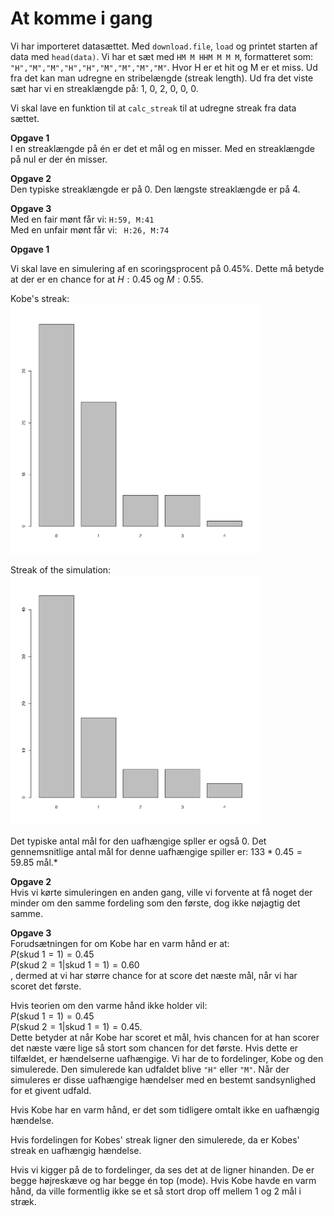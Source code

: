 # At komme i gang

Vi har importeret datasættet. Med `download.file`, `load` og printet starten af
data med `head(data)`. 
Vi har et sæt med `HM M HHM M M M`, formatteret som: `"H","M","M","H","H","M","M","M","M"`.
Hvor H er et hit og M er et miss. Ud fra det kan man udregne en stribelængde
(streak length). Ud fra det viste sæt har vi en streaklængde på: 1, 0, 2, 0, 0,
0.

Vi skal lave en funktion til at `calc_streak` til at udregne streak fra data
sættet.

**Opgave 1**  
I en streaklængde på én er det et mål og en misser. Med en streaklængde på nul
er der én misser.

**Opgave 2**  
Den typiske streaklængde er på 0. Den længste streaklængde er på 4.

**Opgave 3**  
Med en fair mønt får vi: 
`H:59, M:41`   
Med en unfair mønt får vi:
` H:26, M:74`

**Opgave 1**

Vi skal lave en simulering af en scoringsprocent på $0.45\%$. Dette må betyde at
der er en chance for at $H: 0.45$ og $M: 0.55$.

Kobe's streak:  
<img src="./kobe_barplot.png" width=400px/>

Streak of the simulation:  
<img src="./sim_barplot.png" width=400px/>

Det typiske antal mål for den uafhængige spller er også 0. Det gennemsnitlige
antal mål for denne uafhængige spiller er: $133*0.45 = 59.85$ mål.*

**Opgave 2**  
Hvis vi kørte simuleringen en anden gang, ville vi forvente at få noget der
minder om den samme fordeling som den første, dog ikke nøjagtig det samme.

**Opgave 3**  
Forudsætningen for om Kobe har en varm hånd er at:  
$P(\text{skud}\ 1 = 1) = 0.45$  
$P(\text{skud}\ 2=1 |\text{skud}\ 1= 1) = 0.60$  
, dermed at vi har større chance for at score det næste mål, når vi har scoret
det første. 

Hvis teorien om den varme hånd ikke holder vil:  
$P(\text{skud}\ 1 = 1) = 0.45$  
$P(\text{skud}\ 2=1 |\text{skud}\ 1= 1) = 0.45$.  
Dette betyder at når Kobe har scoret et mål, hvis chancen for at han scorer det
næste være lige så stort som chancen for det første. Hvis dette er tilfældet, er
hændelserne uafhængige. Vi har de to fordelinger, Kobe og den simulerede. Den
simulerede kan udfaldet blive `"H"` eller `"M"`. Når der simuleres er disse
uafhængige hændelser med en bestemt sandsynlighed for et givent udfald. 

Hvis Kobe har en varm hånd, er det som tidligere omtalt ikke en uafhængig
hændelse. 

Hvis fordelingen for Kobes' streak ligner den simulerede, da er Kobes' streak
en uafhængig hændelse.

Hvis vi kigger på de to fordelinger, da ses det at de ligner hinanden. De er
begge højreskæve og har begge én top (mode).
Hvis Kobe havde en varm hånd, da ville formentlig ikke se et så stort drop off
mellem 1 og 2 mål i stræk.
